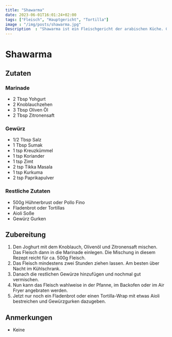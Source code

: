 ```yaml
---
title: "Shawarma"
date: 2023-06-01T16:01:24+02:00
tags: ["Fleisch", "Hauptgericht", "Tortilla"]
image : "/img/posts/shawarma.jpg"
Description  : "Shawarma ist ein Fleischgericht der arabischen Küche. Genau wie Döner wird Shawarma klassisch auf einem Drehspieß gegart."
---
```

# Shawarma
## Zutaten
### Marinade
- 2 Tbsp Yohgurt
- 2 Knoblauchzehen
- 3 Tbsp Oliven Öl
- 2 Tbsp Zitronensaft
### Gewürz
- 1/2 Tbsp Salz
- 1 Tbsp Sumak
- 1 tsp Kreuzkümmel 
- 1 tsp Koriander
- 1 tsp Zimt
- 2 tsp Tikka Masala
- 1 tsp Kurkuma 
- 2 tsp Paprikapulver
### Restliche Zutaten
- 500g Hühnerbrust oder Pollo Fino
- Fladenbrot oder Tortillas
- Aioli Soße
- Gewürz Gurken

## Zubereitung
1. Den Joghurt mit dem Knoblauch, Olivenöl und Zitronensaft mischen. Das Fleisch dann in die Marinade einlegen. Die Mischung in diesem Rezept reicht für ca. 500g Fleisch.
2. Das Fleisch mindestens zwei Stunden ziehen lassen. Am besten über Nacht im Kühlschrank.
3. Danach die restlichen Gewürze hinzufügen und nochmal gut vermischen.
4. Nun kann das Fleisch wahlweise in der Pfanne, im Backofen oder im Air Fryer angebraten werden.
5. Jetzt nur noch ein Fladenbrot oder einen Tortilla-Wrap mit etwas Aioli bestreichen und Gewürzgurken dazugeben.

## Anmerkungen
- Keine
